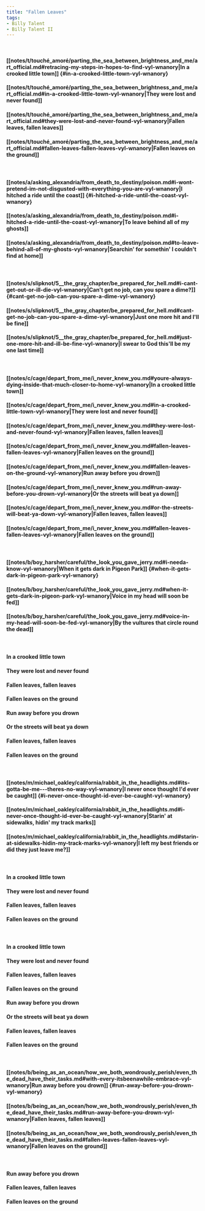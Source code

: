 ```yaml
---
title: "Fallen Leaves"
tags:
- Billy Talent
- Billy Talent II
---
```

&nbsp;
#### [[notes/t/touché_amoré/parting_the_sea_between_brightness_and_me/art_official.md#retracing-my-steps-in-hopes-to-find-vyl-wnanory|In a crooked little town]] {#in-a-crooked-little-town-vyl-wnanory}
#### [[notes/t/touché_amoré/parting_the_sea_between_brightness_and_me/art_official.md#in-a-crooked-little-town-vyl-wnanory|They were lost and never found]]
#### [[notes/t/touché_amoré/parting_the_sea_between_brightness_and_me/art_official.md#they-were-lost-and-never-found-vyl-wnanory|Fallen leaves, fallen leaves]]
#### [[notes/t/touché_amoré/parting_the_sea_between_brightness_and_me/art_official.md#fallen-leaves-fallen-leaves-vyl-wnanory|Fallen leaves on the ground]]
&nbsp;
#### [[notes/a/asking_alexandria/from_death_to_destiny/poison.md#i-wont-pretend-im-not-disgusted-with-everything-you-are-vyl-wnanory|I hitched a ride until the coast]] {#i-hitched-a-ride-until-the-coast-vyl-wnanory}
#### [[notes/a/asking_alexandria/from_death_to_destiny/poison.md#i-hitched-a-ride-until-the-coast-vyl-wnanory|To leave behind all of my ghosts]]
#### [[notes/a/asking_alexandria/from_death_to_destiny/poison.md#to-leave-behind-all-of-my-ghosts-vyl-wnanory|Searchin' for somethin' I couldn't find at home]]
&nbsp;
#### [[notes/s/slipknot/5__the_gray_chapter/be_prepared_for_hell.md#i-cant-get-out-or-ill-die-vyl-wnanory|Can't get no job, can you spare a dime?]] {#cant-get-no-job-can-you-spare-a-dime-vyl-wnanory}
#### [[notes/s/slipknot/5__the_gray_chapter/be_prepared_for_hell.md#cant-get-no-job-can-you-spare-a-dime-vyl-wnanory|Just one more hit and I'll be fine]]
#### [[notes/s/slipknot/5__the_gray_chapter/be_prepared_for_hell.md#just-one-more-hit-and-ill-be-fine-vyl-wnanory|I swear to God this'll be my one last time]]
&nbsp;
#### [[notes/c/cage/depart_from_me/i_never_knew_you.md#youre-always-dying-inside-that-much-closer-to-home-vyl-wnanory|In a crooked little town]]
#### [[notes/c/cage/depart_from_me/i_never_knew_you.md#in-a-crooked-little-town-vyl-wnanory|They were lost and never found]]
#### [[notes/c/cage/depart_from_me/i_never_knew_you.md#they-were-lost-and-never-found-vyl-wnanory|Fallen leaves, fallen leaves]]
#### [[notes/c/cage/depart_from_me/i_never_knew_you.md#fallen-leaves-fallen-leaves-vyl-wnanory|Fallen leaves on the ground]]
#### [[notes/c/cage/depart_from_me/i_never_knew_you.md#fallen-leaves-on-the-ground-vyl-wnanory|Run away before you drown]]
#### [[notes/c/cage/depart_from_me/i_never_knew_you.md#run-away-before-you-drown-vyl-wnanory|Or the streets will beat ya down]]
#### [[notes/c/cage/depart_from_me/i_never_knew_you.md#or-the-streets-will-beat-ya-down-vyl-wnanory|Fallen leaves, fallen leaves]]
#### [[notes/c/cage/depart_from_me/i_never_knew_you.md#fallen-leaves-fallen-leaves-vyl-wnanory|Fallen leaves on the ground]]
&nbsp;
#### [[notes/b/boy_harsher/careful/the_look_you_gave_jerry.md#i-needa-know-vyl-wnanory|When it gets dark in Pigeon Park]] {#when-it-gets-dark-in-pigeon-park-vyl-wnanory}
#### [[notes/b/boy_harsher/careful/the_look_you_gave_jerry.md#when-it-gets-dark-in-pigeon-park-vyl-wnanory|Voice in my head will soon be fed]]
#### [[notes/b/boy_harsher/careful/the_look_you_gave_jerry.md#voice-in-my-head-will-soon-be-fed-vyl-wnanory|By the vultures that circle round the dead]]
&nbsp;
#### In a crooked little town
#### They were lost and never found
#### Fallen leaves, fallen leaves
#### Fallen leaves on the ground
#### Run away before you drown
#### Or the streets will beat ya down
#### Fallen leaves, fallen leaves
#### Fallen leaves on the ground
&nbsp;
#### [[notes/m/michael_oakley/california/rabbit_in_the_headlights.md#its-gotta-be-me---theres-no-way-vyl-wnanory|I never once thought I'd ever be caught]] {#i-never-once-thought-id-ever-be-caught-vyl-wnanory}
#### [[notes/m/michael_oakley/california/rabbit_in_the_headlights.md#i-never-once-thought-id-ever-be-caught-vyl-wnanory|Starin' at sidewalks, hidin' my track marks]]
#### [[notes/m/michael_oakley/california/rabbit_in_the_headlights.md#starin-at-sidewalks-hidin-my-track-marks-vyl-wnanory|I left my best friends or did they just leave me?]]
&nbsp;
#### In a crooked little town
#### They were lost and never found
#### Fallen leaves, fallen leaves
#### Fallen leaves on the ground
&nbsp;
#### In a crooked little town
#### They were lost and never found
#### Fallen leaves, fallen leaves
#### Fallen leaves on the ground
#### Run away before you drown
#### Or the streets will beat ya down
#### Fallen leaves, fallen leaves
#### Fallen leaves on the ground
&nbsp;
#### [[notes/b/being_as_an_ocean/how_we_both_wondrously_perish/even_the_dead_have_their_tasks.md#with-every-itsbeenawhile-embrace-vyl-wnanory|Run away before you drown]] {#run-away-before-you-drown-vyl-wnanory}
#### [[notes/b/being_as_an_ocean/how_we_both_wondrously_perish/even_the_dead_have_their_tasks.md#run-away-before-you-drown-vyl-wnanory|Fallen leaves, fallen leaves]]
#### [[notes/b/being_as_an_ocean/how_we_both_wondrously_perish/even_the_dead_have_their_tasks.md#fallen-leaves-fallen-leaves-vyl-wnanory|Fallen leaves on the ground]]
&nbsp;
#### Run away before you drown
#### Fallen leaves, fallen leaves
#### Fallen leaves on the ground
